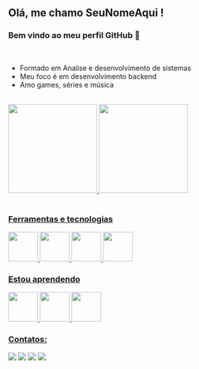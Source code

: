 ## Olá, me chamo SeuNomeAqui ! 
### Bem vindo ao meu perfil GitHub 👋

<br>

- Formado em Analise e desenvolvimento de sistemas
- Meu foco é em desenvolvimento backend
- Amo games, séries e música

<br>

<div>
<a href="https://github.com/seu-usuário-aqui">
<img height="180em" src="https://github-readme-stats.vercel.app/api/top-langs/?username=EricOliveiras&layout=compact&langs_count=7&theme=dracula"/>
<img height="180em" src="https://github-readme-stats.vercel.app/api?username=EricOliveiras&show_icons=true&theme=dracula&include_all_commits=true&count_private=true"/>
</div>

 <br>
  
### Ferramentas e tecnologias
  <img src="https://cdn.jsdelivr.net/gh/devicons/devicon/icons/javascript/javascript-original.svg" height="60" width="60" />
  <img src="https://cdn.jsdelivr.net/gh/devicons/devicon/icons/nodejs/nodejs-original.svg" height="60" width="60" />
  <img src="https://cdn.jsdelivr.net/gh/devicons/devicon/icons/postgresql/postgresql-plain-wordmark.svg" height="60" width="60"/>
  <img src="https://cdn.jsdelivr.net/gh/devicons/devicon/icons/sequelize/sequelize-original.svg" height="60" width="60" />

<br>  
  
### Estou aprendendo
  <img src="https://cdn.jsdelivr.net/gh/devicons/devicon/icons/python/python-original.svg" height="60" width="60" />
  <img src="https://cdn.jsdelivr.net/gh/devicons/devicon/icons/typescript/typescript-original.svg" height="60" width="60" />
  <img src="https://cdn.jsdelivr.net/gh/devicons/devicon/icons/sqlalchemy/sqlalchemy-original.svg" height="60" width="60" />

  
<br>
  
  
### Contatos:

<div>
<a href="https://www.instagram.com/heyeriic/" target="_blank"><img src="https://img.shields.io/badge/-Instagram-%23E4405F?style=for-the-badge&logo=instagram&logoColor=white" target="_blank"></a>
<a href="https://www.twitch.tv/zbax_" target="_blank"><img src="https://img.shields.io/badge/Twitch-9146FF?style=for-the-badge&logo=twitch&logoColor=white" target="_blank"></a>
<a href = "mailto:eriicdiiego@hotmail.com"><img src="https://img.shields.io/badge/Gmail-D14836?style=for-the-badge&logo=gmail&logoColor=white" target="_blank"></a>
<a href="https://www.linkedin.com/in/eric-oliveira-588379204/" target="_blank"><img src="https://img.shields.io/badge/-LinkedIn-%230077B5?style=for-the-badge&logo=linkedin&logoColor=white" target="_blank"></a>   
</div>
  
